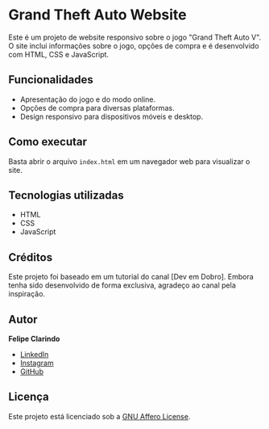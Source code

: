 # Grand Theft Auto Website

Este é um projeto de website responsivo sobre o jogo "Grand Theft Auto V". O site inclui informações sobre o jogo, opções de compra e é desenvolvido com HTML, CSS e JavaScript.

## Funcionalidades

- Apresentação do jogo e do modo online.
- Opções de compra para diversas plataformas.
- Design responsivo para dispositivos móveis e desktop.

## Como executar

Basta abrir o arquivo `index.html` em um navegador web para visualizar o site.

## Tecnologias utilizadas

- HTML
- CSS
- JavaScript

## Créditos

Este projeto foi baseado em um tutorial do canal [Dev em Dobro]. Embora tenha sido desenvolvido de forma exclusiva, agradeço ao canal pela inspiração.

## Autor

 **Felipe Clarindo**
  - [LinkedIn](https://www.linkedin.com/in/felipeclarindo-934578289/)
  - [Instagram](https://www.instagram.com/lipetegoat)
  - [GitHub](https://github.com/felipeclarindo)


## Licença

Este projeto está licenciado sob a [GNU Affero License](https://www.gnu.org/licenses/agpl-3.0.html).

